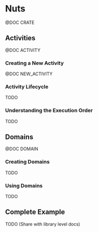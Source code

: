# Nuts
@DOC CRATE

## Activities
@DOC ACTIVITY

### Creating a New Activity
@DOC NEW_ACTIVITY

### Activity Lifecycle
TODO
### Understanding the Execution Order
TODO

## Domains
@DOC DOMAIN

### Creating Domains
TODO
### Using Domains
TODO

## Complete Example
TODO (Share with library level docs)


